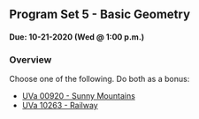 ## Program Set 5 - Basic Geometry
#### Due: 10-21-2020 (Wed @ 1:00 p.m.)


### Overview

Choose one of the following. Do both as a bonus:
- [UVa 00920 - Sunny Mountains](https://onlinejudge.org/index.php?option=com_onlinejudge&Itemid=8&category=11&page=show_problem&problem=861)
- [UVa 10263 - Railway](https://onlinejudge.org/index.php?option=com_onlinejudge&Itemid=8&page=show_problem&problem=1204)
